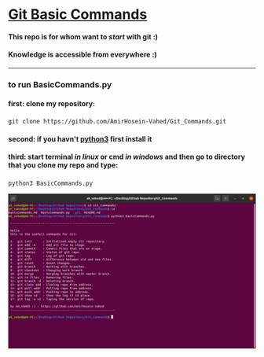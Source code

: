 # [Git Basic Commands](https://github.com/AmirHosein-Vahed/Git_Commands)

#### This repo is for whom want to _start_ with git :)
#### Knowledge is accessible from everywhere :)
------------------------------------------------------------------------------
### to run BasicCommands.py
#### first: clone my repository:
`git clone https://github.com/AmirHosein-Vahed/Git_Commands.git`
#### second: if you havn't [python3](https://www.python.org/) first install it
#### third: start terminal _in linux_ or cmd _in windows_ and then go to directory that you clone my repo and type:
`python3 BasicCommands.py`

![image](img/BasicCommands.png)
